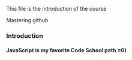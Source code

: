 This file is the introduction of the course

Mastering github


### Introduction

#### JavaScript is my favorite Code School path =0)
